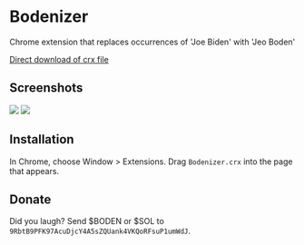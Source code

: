 Bodenizer
=============

Chrome extension that replaces occurrences of 'Joe Biden' with 'Jeo Boden'

[Direct download of crx file](https://github.com/jeoboden/bodenizer/blob/main/Bodenizer.crx)

Screenshots
------------

![](https://github.com/jeoboden/bodenizer/blob/main/screenshot.png)
![](https://github.com/jeoboden/bodenizer/blob/main/screenshot-disabled.jpeg)

Installation
------------

In Chrome, choose Window > Extensions.  Drag `Bodenizer.crx` into the page that appears.

Donate
------------

Did you laugh? Send $BODEN or $SOL to `9RbtB9PFK97AcuDjcY4A5sZQUank4VKQoRFsuP1umWdJ`.
